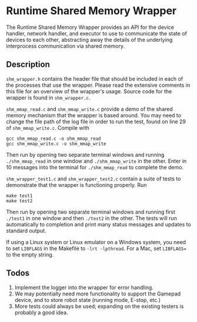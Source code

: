 # Runtime Shared Memory Wrapper

The Runtime Shared Memory Wrapper provides an API for the device handler, network handler, and executor to use to communicate the state of devices to each other, abstracting away the details of the underlying interprocess communication via shared memory. 

## Description

`shm_wrapper.h` contains the header file that should be included in each of the processes that use the wrapper. Please read the extensive comments in this file for an overview of the wrapper's usage. Source code for the wrapper is found in `shm_wrapper.c`.

`shm_mmap_read.c` and `shm_mmap_write.c` provide a demo of the shared memory mechanism that the wrapper is based around. You may need to change the file path of the log file in order to run the test, found on line 29 of `shm_mmap_write.c`. Compile with
```
gcc shm_mmap_read.c -o shm_mmap_read
gcc shm_mmap_write.c -o shm_mmap_write
```
Then run by opening two separate terminal windows and running `./shm_mmap_read` in one window and `./shm_mmap_write` in the other. Enter in 10 messages into the terminal for `./shm_mmap_read` to complete the demo.

`shm_wrapper_test1.c` and `shm_wrapper_test2.c` contain a suite of tests to demonstrate that the wrapper is functioning properly. Run
```
make test1
make test2
```
Then run by opening two separate terminal windows and running first `./test1` in one window and then `./test2` in the other. The tests will run automatically to completion and print many status messages and updates to standard output. 

If using a Linux system or Linux emulator on a Windows system, you need to set `LIBFLAGS` in the Makefile to `-lrt -lpthread`. For a Mac, set `LIBFLAGS=` to the empty string.


## Todos

1. Implement the logger into the wrapper for error handling.
2. We may potentially need more functionality to support the Gamepad device, and to store robot state (running mode, E-stop, etc.)
3. More tests could always be used; expanding on the existing testers is probably a good idea.

